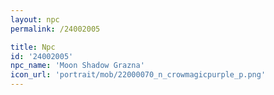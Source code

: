 ```yaml
---
layout: npc
permalink: /24002005

title: Npc
id: '24002005'
npc_name: 'Moon Shadow Grazna'
icon_url: 'portrait/mob/22000070_n_crowmagicpurple_p.png'
---
```

